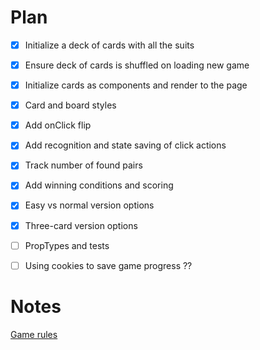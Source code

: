 # Plan

- [x] Initialize a deck of cards with all the suits
- [x] Ensure deck of cards is shuffled on loading new game
- [x] Initialize cards as components and render to the page
- [x] Card and board styles
- [x] Add onClick flip
- [x] Add recognition and state saving of click actions
- [x] Track number of found pairs
- [x] Add winning conditions and scoring
- [x] Easy vs normal version options
- [x] Three-card version options
- [ ] PropTypes and tests
- [ ] Using cookies to save game progress ??


# Notes

[Game rules](https://en.wikipedia.org/wiki/Concentration_(game))
